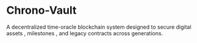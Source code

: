 # Chrono-Vault
A decentralized time-oracle blockchain system designed to secure digital assets , milestones , and legacy contracts across generations.
